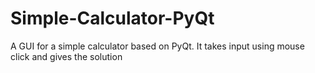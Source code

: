 # Simple-Calculator-PyQt
A GUI for a simple calculator based on PyQt. It takes input using mouse click and gives the solution
